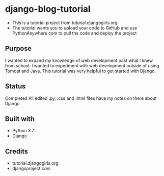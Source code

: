 # django-blog-tutorial
* This is a tutorial project from tutorial.djangogirls.org
* The tutorial wants you to upload your code to GitHub and use PythonAnywhere.com to pull the code and deploy the project

## Purpose 
I wanted to expand my knowledge of web development past what I knew from school. I wanted to experiment with web development outside of using Tomcat and Java. This tutorial was very helpful to get started with Django. 

## Status
Completed
All edited .py, .css and .html files have my notes on there about Django 


## Built with
* Python 3.7
* Django


## Credits
* tutorial.djangogirls.org
* djangoproject.com
